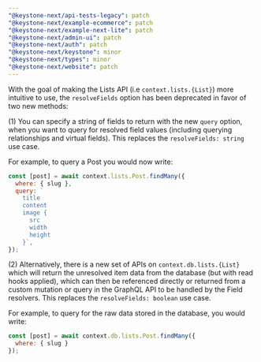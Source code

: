 ```yaml
---
"@keystone-next/api-tests-legacy": patch
"@keystone-next/example-ecommerce": patch
"@keystone-next/example-next-lite": patch
"@keystone-next/admin-ui": patch
"@keystone-next/auth": patch
"@keystone-next/keystone": minor
"@keystone-next/types": minor
"@keystone-next/website": patch
---
```


With the goal of making the Lists API (i.e `context.lists.{List}`) more intuitive to use, the `resolveFields` option has been deprecated in favor of two new methods:

(1) You can specify a string of fields to return with the new `query` option, when you want to query for resolved field values (including querying relationships and virtual fields). This replaces the `resolveFields: string` use case.

For example, to query a Post you would now write:

```js
const [post] = await context.lists.Post.findMany({
  where: { slug },
  query: `
    title
    content
    image {
      src
      width
      height
    }`,
});
```

(2) Alternatively, there is a new set of APIs on `context.db.lists.{List}` which will return the unresolved item data from the database (but with read hooks applied), which can then be referenced directly or returned from a custom mutation or query in the GraphQL API to be handled by the Field resolvers. This replaces the `resolveFields: boolean` use case.

For example, to query for the raw data stored in the database, you would write:

```js
const [post] = await context.db.lists.Post.findMany({
  where: { slug }
});
```
